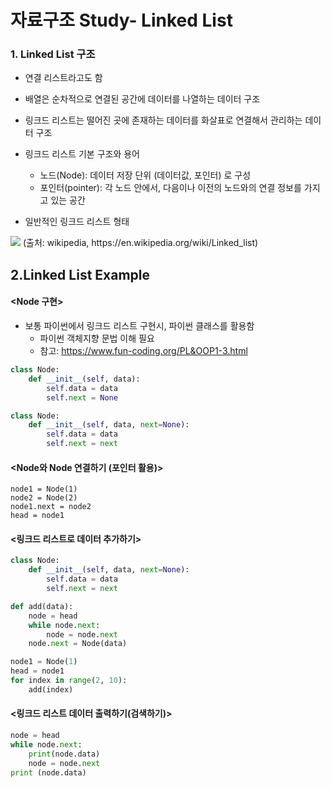 # 자료구조 Study- Linked List

### 1. Linked List 구조

* 연결 리스트라고도 함

* 배열은 순차적으로 연결된 공간에 데이터를 나열하는 데이터 구조

* 링크드 리스트는 떨어진 곳에 존재하는 데이터를 화살표로 연결해서 관리하는 데이터 구조

  

* 링크드 리스트 기본 구조와 용어
  - 노드(Node): 데이터 저장 단위 (데이터값, 포인터) 로 구성
  - 포인터(pointer): 각 노드 안에서, 다음이나 이전의 노드와의 연결 정보를 가지고 있는 공간

* 일반적인 링크드 리스트 형태
<img src="https://www.fun-coding.org/00_Images/linkedlist.png" />
(출처: wikipedia, https://en.wikipedia.org/wiki/Linked_list)



## 2.Linked List Example

#### <Node 구현>
- 보통 파이썬에서 링크드 리스트 구현시, 파이썬 클래스를 활용함
  - 파이썬 객체지향 문법 이해 필요
  - 참고: https://www.fun-coding.org/PL&OOP1-3.html

```python
class Node:
    def __init__(self, data):
        self.data = data
        self.next = None
```

```Python
class Node:
    def __init__(self, data, next=None):
        self.data = data
        self.next = next
```

#### <Node와 Node 연결하기 (포인터 활용)>

```
node1 = Node(1)
node2 = Node(2)
node1.next = node2
head = node1
```

#### <링크드 리스트로 데이터 추가하기>

```python
class Node:
    def __init__(self, data, next=None):
        self.data = data
        self.next = next

def add(data):
    node = head
    while node.next:
        node = node.next
    node.next = Node(data) 	
```

```python
node1 = Node(1)
head = node1
for index in range(2, 10):
    add(index)
```

#### <링크드 리스트 데이터 출력하기(검색하기)>

```python
node = head
while node.next:
    print(node.data)
    node = node.next
print (node.data)
```

